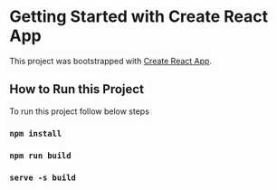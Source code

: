 # Getting Started with Create React App

This project was bootstrapped with [Create React App](https://github.com/facebook/create-react-app).

##  How to Run this Project

To run this project follow below steps

### `npm install`

### `npm run build`

### `serve -s build`

